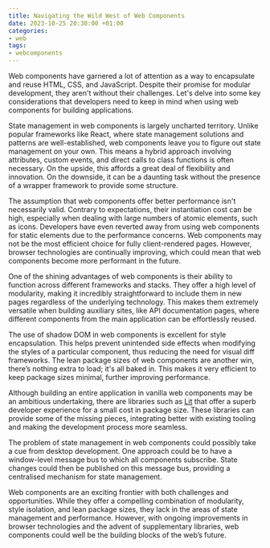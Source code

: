 ```yaml
---
title: Navigating the Wild West of Web Components
date: 2023-10-25 20:30:00 +01:00
categories:
- web
tags:
- webcomponents
---
```


Web components have garnered a lot of attention as a way to encapsulate and reuse HTML, CSS, and JavaScript. Despite their promise for modular development, they aren't without their challenges. Let's delve into some key considerations that developers need to keep in mind when using web components for building applications.

State management in web components is largely uncharted territory. Unlike popular frameworks like React, where state management solutions and patterns are well-established, web components leave you to figure out state management on your own. This means a hybrid approach involving attributes, custom events, and direct calls to class functions is often necessary. On the upside, this affords a great deal of flexibility and innovation. On the downside, it can be a daunting task without the presence of a wrapper framework to provide some structure.

The assumption that web components offer better performance isn't necessarily valid. Contrary to expectations, their instantiation cost can be high, especially when dealing with large numbers of atomic elements, such as icons. Developers have even reverted away from using web components for static elements due to the performance concerns. Web components may not be the most efficient choice for fully client-rendered pages. However, browser technologies are continually improving, which could mean that web components become more performant in the future.

One of the shining advantages of web components is their ability to function across different frameworks and stacks. They offer a high level of modularity, making it incredibly straightforward to include them in new pages regardless of the underlying technology. This makes them extremely versatile when building auxiliary sites, like API documentation pages, where different components from the main application can be effortlessly reused.

The use of shadow DOM in web components is excellent for style encapsulation. This helps prevent unintended side effects when modifying the styles of a particular component, thus reducing the need for visual diff frameworks. The lean package sizes of web components are another win, there’s nothing extra to load; it's all baked in. This makes it very efficient to keep package sizes minimal, further improving performance.

Although building an entire application in vanilla web components may be an ambitious undertaking, there are libraries such as [Lit](https://lit.dev) that offer a superb developer experience for a small cost in package size. These libraries can provide some of the missing pieces, integrating better with existing tooling and making the development process more seamless.

The problem of state management in web components could possibly take a cue from desktop development. One approach could be to have a window-level message bus to which all components subscribe. State changes could then be published on this message bus, providing a centralised mechanism for state management.

Web components are an exciting frontier with both challenges and opportunities. While they offer a compelling combination of modularity, style isolation, and lean package sizes, they lack in the areas of state management and performance. However, with ongoing improvements in browser technologies and the advent of supplementary libraries, web components could well be the building blocks of the web’s future.